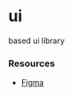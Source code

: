 # ui

based ui library

### Resources

- [Figma](https://www.figma.com/files/team/762684398425652524/project/245996720/S%C3%A1ndor's-playground-(Do-Not-Use)?fuid=813399533937905084)
